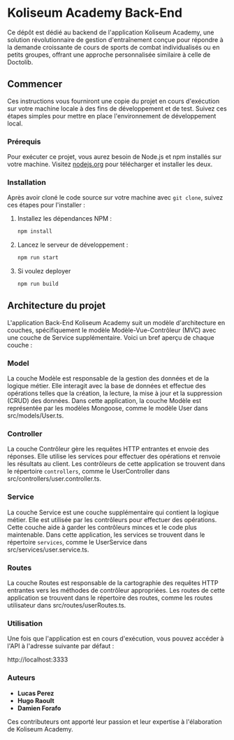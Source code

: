 # Koliseum Academy Back-End

Ce dépôt est dédié au backend de l'application Koliseum Academy, une solution révolutionnaire de gestion d'entraînement conçue pour répondre à la demande croissante de cours de sports de combat individualisés ou en petits groupes, offrant une approche personnalisée similaire à celle de Doctolib.

## Commencer

Ces instructions vous fourniront une copie du projet en cours d'exécution sur votre machine locale à des fins de développement et de test. Suivez ces étapes simples pour mettre en place l'environnement de développement local.

### Prérequis

Pour exécuter ce projet, vous aurez besoin de Node.js et npm installés sur votre machine. Visitez [nodejs.org](https://nodejs.org/en/download/) pour télécharger et installer les deux.

### Installation

Après avoir cloné le code source sur votre machine avec `git clone`, suivez ces étapes pour l'installer :

1. Installez les dépendances NPM :

   ```bash
   npm install
   ```

2. Lancez le serveur de développement :

   ```bash
   npm run start
   ```

3. Si voulez deployer

   ```bash
   npm run build
   ```

## Architecture du projet

L'application Back-End Koliseum Academy suit un modèle d'architecture en couches, spécifiquement le modèle Modèle-Vue-Contrôleur (MVC) avec une couche de Service supplémentaire. Voici un bref aperçu de chaque couche :

### Model

La couche Modèle est responsable de la gestion des données et de la logique métier. Elle interagit avec la base de données et effectue des opérations telles que la création, la lecture, la mise à jour et la suppression (CRUD) des données. Dans cette application, la couche Modèle est représentée par les modèles Mongoose, comme le modèle User dans src/models/User.ts.

### Controller

La couche Contrôleur gère les requêtes HTTP entrantes et envoie des réponses. Elle utilise les services pour effectuer des opérations et renvoie les résultats au client. Les contrôleurs de cette application se trouvent dans le répertoire `controllers`, comme le UserController dans src/controllers/user.controller.ts.

### Service

La couche Service est une couche supplémentaire qui contient la logique métier. Elle est utilisée par les contrôleurs pour effectuer des opérations. Cette couche aide à garder les contrôleurs minces et le code plus maintenable. Dans cette application, les services se trouvent dans le répertoire `services`, comme le UserService dans src/services/user.service.ts.

### Routes

La couche Routes est responsable de la cartographie des requêtes HTTP entrantes vers les méthodes de contrôleur appropriées. Les routes de cette application se trouvent dans le répertoire des routes, comme les routes utilisateur dans src/routes/userRoutes.ts.

### Utilisation

Une fois que l'application est en cours d'exécution, vous pouvez accéder à l'API à l'adresse suivante par défaut :

http://localhost:3333

### Auteurs

- **Lucas Perez**
- **Hugo Raoult**
- **Damien Forafo**

Ces contributeurs ont apporté leur passion et leur expertise à l'élaboration de Koliseum Academy.
